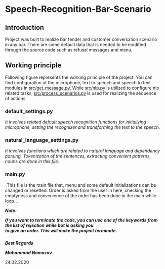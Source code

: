 # Speech-Recognition-Bar-Scenario

## Introduction
Project was built to realize bar tender and customer conversation scenario in any bar. There are some default data that is needed to be modified through the source code such as refusal messages and menu.

## Working principle
Following figure represents the working principle of the project. You can find configuration of the microphone, text to speech and speech to text modules in [src/get_message.py](src/get_message.py). While [src/nlp.py](src/nlp.py) is utilized to configure nlp related tasks, [src/process_scenarios.py](src/process_scenarios.py) is used for realizing the sequence of actions.

### default_settings.py

_It involves related default speech recognition functions for initializing microphone, setting the recognizer and transforming
the text to the speech._

### natural_language_settings.py

_It involves functions which are related to natural language and dependency parsing. Tokenization of the sentences, extracting
convenient patterns, nouns are done in this file._

### main.py

_This file is the main file that, menu and some default initializations can be changed or resetted. Order is asked from the 
user in here, checking the emptyness and convenience of the order has been done in the main while loop. _

_**Note:**_ 

_**If you want to terminate the code, you can use one of the keywords from the list of rejection while bot is asking you  
to give an order. This will make the project terminate.**_
  
###


_**Best Regards**_

_**Mahammad Namazov**_

24.02.2020
